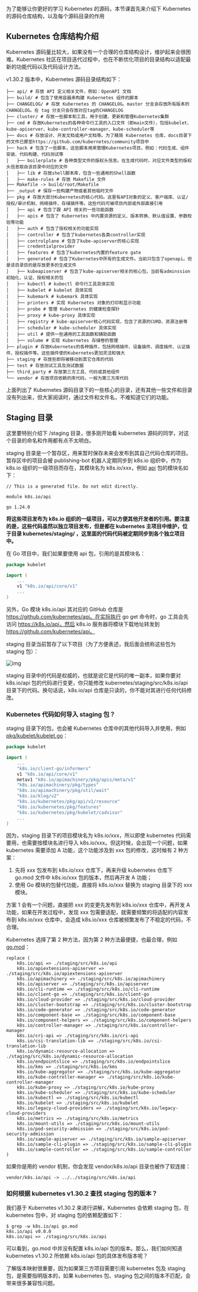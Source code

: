 为了能够让你更好的学习 Kubernetes 的源码，本节课首先来介绍下 Kubernetes 的源码仓库结构，以及每个源码目录的作用

## Kubernetes 仓库结构介绍

Kubernetes 源码量比较大，如果没有一个合理的仓库结构设计，维护起来会很困难。Kubernetes 社区在项目迭代过程中，也在不断优化项目的目录结构以适配最新的功能代码以及代码设计方法。

v1.30.2 版本中，Kubernetes 源码目录结构如下：

```shell
├── api/ # 存放 API 定义相关文件，例如：OpenAPI 文档
├── build/ # 包含了使用容器来构建 Kubernetes 组件的脚本
├── CHANGELOG/ # 存放 Kubernetes 的 CHANGELOG。master 分支会存放所有版本的CHANGELOG。在 tag 分支只会存放对应tag的CHANGELOG
├── cluster/ # 存放一些脚本和工具，用于创建、更新和管理Kubernetes集群
├── cmd # 存放Kubernetes的各种命令行工具的入口文件（即main文件），包括kubelet、kube-apiserver、kube-controller-manager、kube-scheduler等
├── docs # 存放设计、开发文档或用户文档等。为了精简 Kubernetes 仓库，docs目录下的文件已挪至https://github.com/kubernetes/community项目中
├── hack # 包含了一些脚本，这些脚本用来管理Kubernetes项目，例如：代码生成、组件安装、代码构建、代码测试等
│   ├── boilerplate # 各种类型文件的版权头信息。在生成代码时，对应文件类型的版权头信息取自该目录中对应的文件
│   ├── lib # 存放shell脚本库，包含一些通用的Shell函数
│   ├── make-rules # 存放 Makefile 文件
├── Makefile -> build/root/Makefile
├── _output # 保存一些构建产物或者其他临时文件
├── pkg # 存放大部分Kubernetes的核心代码。这里有API对象的定义、客户端库、认证/授权/审计机制、网络插件、存储插件等。这些代码可被项目内部或外部直接引用
│   ├── api # 包含了跟 API 相关的一些功能函数
│   ├── apis # 包含了 Kubernetes 中内置资源的定义、版本转换、默认值设置、参数校验等功能
│   ├── auth # 包含了授权相关的功能实现
│   ├── controller # 包含了kubernetes各类controller实现
│   ├── controlplane # 包含了kube-apiserver的核心实现
│   ├── credentialprovider
│   ├── features # 包含了kubernetes内置的feature gate
│   ├── generated # 包含了Kubernetes中所有的生成文件。当前只包含了openapi。但是该目录目的是存放更多的生成文件
│   ├── kubeapiserver # 包含了kube-apiserver相关的核心包，当前有adminssion初始化、认证、授权相关的包
│   ├── kubectl # kubectl 命令行工具具体实现
│   ├── kubelet # kubelet 具体实现
│   ├── kubemark # kubemark 具体实现
│   ├── printers # 实现 Kubernetes 对象的打印和显示功能
│   ├── probe # 管理 Kubernetes 的健康检查探针
│   ├── proxy # kube-proxy 具体实现
│   ├── registry # kube-apiserver核心代码实现，包含了资源的CURD、资源注册等
│   ├── scheduler # kube-scheduler 具体实现
│   ├── util # 提供一些通用的工具函数和辅助函数
│   ├── volume # 实现 Kubernetes 存储卷的管理
├── plugin # 存放Kubernetes的各种插件，包括网络插件、设备插件、调度插件、认证插件、授权插件等。这些插件使的Kubernetes更加灵活和强大
├── staging # 存放些即将被移动到其它仓库的代码
├── test # 存放测试工具及测试数据
├── third_party # 存放第三方工具、代码或其他组件
└── vendor # 存放项目依赖的库代码，一般为第三方库代码
```

上面列出了 Kubernetes 源码目录下的一些核心的目录，还有其他一些文件和目录没有列出来，但大家阅读时，通过文件和文件名，不难知道它们的功能。

## Staging 目录

这里要特别介绍下 /staging 目录，很多刚开始看 kubernetes 源码的同学，对这个目录的命名和作用都有点不太明白。

staging 目录是一个暂存区，用来暂时保存未来会发布到其自己代码仓库的项目。暂存区中的项目会被 publishing-bot 机器人定期同步到 k8s.io 组织中，作为 k8s.io 组织的一级项目而存在，其模块名为 k8s.io/xxx，例如 [api](https://github.com/kubernetes/api/blob/master/go.mod#L3) 包的模块名如下：

```
// This is a generated file. Do not edit directly.

module k8s.io/api

go 1.24.0
```

**将这些项目发布为 k8s.io 组织的一级项目，可以方便其他开发者的引用。要注意的是，这些代码虽然以独立项目发布，但是都在 kubernetes 主项目中维护，位于目录 kubernetes/staging/ ，这里面的代码代码被定期同步到各个独立项目中。**

在 Go 项目中，我们如果要使用 api 包，引用的是其模块名：

```go
package kubelet

import (
    ...
    v1 "k8s.io/api/core/v1"
    ...
)
```

另外，Go 模块 k8s.io/api 其对应的 GitHub 仓库是 https://github.com/kubernetes/api。在实际执行 go get 命令时，go 工具会先访问 https://k8s.io/api，然后 k8s.io 服务器将模块下载地址转发到 https://github.com/kubernetes/api。

staging 目录当前暂存了以下项目（为了方便表述，我后面会统称这些包为 staging 包）：

![img](image/FqcNsf4XvBuDR3nqcS54DyODkh-G)

staging 目录中的代码是权威的，也就是说它是代码的唯一副本，如果你要对 k8s.io/api  包的代码进行变更，你只能修改 kubernetes/staging/src/k8s.io/api 目录下的代码。换句话说，k8s.io/api 仓库是只读的，你不能对其进行任何代码修改。

### Kubernetes 代码如何导入 staging 包？

staging 目录下的包，也会被 Kubernetes 仓库中的其他代码导入并使用，例如 [pkg/kubelet/kubelet.go](https://github.com/kubernetes/kubernetes/blob/v1.28.3/pkg/kubelet/kubelet.go#L46)：

```go
package kubelet

import (
    ...
    "k8s.io/client-go/informers"
    v1 "k8s.io/api/core/v1"
    metav1 "k8s.io/apimachinery/pkg/apis/meta/v1"
    "k8s.io/apimachinery/pkg/types"
    "k8s.io/apimachinery/pkg/util/wait"
    "k8s.io/klog/v2"
    "k8s.io/kubernetes/pkg/api/v1/resource"
    "k8s.io/kubernetes/pkg/features"
    "k8s.io/kubernetes/pkg/kubelet/cadvisor"
    ...
)
```

因为，staging 目录下的项目模块名为 k8s.io/xxx，所以即使 kubernetes 代码需要用，也需要按模块名进行导入 k8s.io/xxx。但这时候，会出现一个问题，如果 kubernetes 需要添加 A 功能，这个功能涉及到 xxx 包的修改，这时候有 2 种方案：

1. 先将 xxx 包发布到 k8s.io/xxx 仓库下，再来升级 kubernetes 仓库下 go.mod 文件中 k8s.io/xxx 包的版本，然后再开发 A 功能；
2. 使用 Go 模块的包替代功能，直接将 k8s.io/xxx 替换为 staging 目录下的 xxx 模块。

方案 1 会有一个问题，直接把 xxx 的变更先发布到 k8s.io/xxx 仓库中，再开发 A 功能，如果在开发过程中，发现 xxx 包需要适配，就需要频繁的将适配的内容发布到 k8s.io/xxx 仓库中，会造成 k8s.io/xxx 仓库被频繁发布了不稳定的代码，不合理。

Kubernetes 选择了第 2 种方法，因为第 2 种方法最便捷，也最合理，例如 [go.mod](https://github.com/kubernetes/kubernetes/blob/v1.28.3/go.mod#L134)：

```
replace (
	k8s.io/api => ./staging/src/k8s.io/api
	k8s.io/apiextensions-apiserver => ./staging/src/k8s.io/apiextensions-apiserver
	k8s.io/apimachinery => ./staging/src/k8s.io/apimachinery
	k8s.io/apiserver => ./staging/src/k8s.io/apiserver
	k8s.io/cli-runtime => ./staging/src/k8s.io/cli-runtime
	k8s.io/client-go => ./staging/src/k8s.io/client-go
	k8s.io/cloud-provider => ./staging/src/k8s.io/cloud-provider
	k8s.io/cluster-bootstrap => ./staging/src/k8s.io/cluster-bootstrap
	k8s.io/code-generator => ./staging/src/k8s.io/code-generator
	k8s.io/component-base => ./staging/src/k8s.io/component-base
	k8s.io/component-helpers => ./staging/src/k8s.io/component-helpers
	k8s.io/controller-manager => ./staging/src/k8s.io/controller-manager
	k8s.io/cri-api => ./staging/src/k8s.io/cri-api
	k8s.io/csi-translation-lib => ./staging/src/k8s.io/csi-translation-lib
	k8s.io/dynamic-resource-allocation => ./staging/src/k8s.io/dynamic-resource-allocation
	k8s.io/endpointslice => ./staging/src/k8s.io/endpointslice
	k8s.io/kms => ./staging/src/k8s.io/kms
	k8s.io/kube-aggregator => ./staging/src/k8s.io/kube-aggregator
	k8s.io/kube-controller-manager => ./staging/src/k8s.io/kube-controller-manager
	k8s.io/kube-proxy => ./staging/src/k8s.io/kube-proxy
	k8s.io/kube-scheduler => ./staging/src/k8s.io/kube-scheduler
	k8s.io/kubectl => ./staging/src/k8s.io/kubectl
	k8s.io/kubelet => ./staging/src/k8s.io/kubelet
	k8s.io/legacy-cloud-providers => ./staging/src/k8s.io/legacy-cloud-providers
	k8s.io/metrics => ./staging/src/k8s.io/metrics
	k8s.io/mount-utils => ./staging/src/k8s.io/mount-utils
	k8s.io/pod-security-admission => ./staging/src/k8s.io/pod-security-admission
	k8s.io/sample-apiserver => ./staging/src/k8s.io/sample-apiserver
	k8s.io/sample-cli-plugin => ./staging/src/k8s.io/sample-cli-plugin
	k8s.io/sample-controller => ./staging/src/k8s.io/sample-controller
)
```

如果你是用的 vendor 机制，你会发现 vendor/k8s.io/api 目录也被作了软连接：

```
vendor/k8s.io/api -> ../../staging/src/k8s.io/api
```

### 如何根据 kubernetes v1.30.2 查找 staging 包的版本？

我们基于 Kubernetes v1.30.2 来进行讲解，Kubernetes 会依赖 staging 包，在 kubernetes 包中，对 staging 包的依赖配置如下：

```
$ grep -w k8s.io/api go.mod
k8s.io/api v0.0.0
k8s.io/api => ./staging/src/k8s.io/api
```

可以看到，go.mod 中并没有配置 k8s.io/api 包的版本。那么，我们如何知道 kubernetes v1.30.2 所依赖 k8s.io/api 包的具体发布版本呢？

了解版本映射很重要，因为如果第三方项目需要引用 kubernetes 包及 staging 包，是需要指明版本的，如果 kubernetes 包、staging 包之间的版本不匹配，会带来很多兼容性问题。

